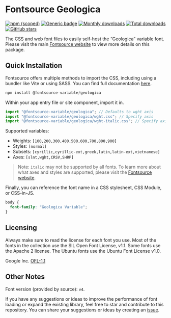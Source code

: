 # Fontsource Geologica

[![npm (scoped)](https://img.shields.io/npm/v/@fontsource-variable/geologica?color=brightgreen)](https://www.npmjs.com/package/@fontsource-variable/geologica) [![Generic badge](https://img.shields.io/badge/fontsource-passing-brightgreen)](https://github.com/fontsource/fontsource) [![Monthly downloads](https://badgen.net/npm/dm/@fontsource-variable/geologica)](https://github.com/fontsource/fontsource) [![Total downloads](https://badgen.net/npm/dt/@fontsource-variable/geologica)](https://github.com/fontsource/fontsource) [![GitHub stars](https://img.shields.io/github/stars/fontsource/fontsource.svg?style=social&label=Star)](https://github.com/fontsource/fontsource/stargazers)

The CSS and web font files to easily self-host the “Geologica” variable font. Please visit the main [Fontsource website](https://fontsource.org/fonts/geologica) to view more details on this package.

## Quick Installation

Fontsource offers multiple methods to import the CSS, including using a bundler like Vite or using SASS. You can find full documentation [here](https://fontsource.org/docs/getting-started/introduction).

```javascript
npm install @fontsource-variable/geologica
```

Within your app entry file or site component, import it in.

```javascript
import "@fontsource-variable/geologica"; // Defaults to wght axis
import "@fontsource-variable/geologica/wght.css"; // Specify axis
import "@fontsource-variable/geologica/wght-italic.css"; // Specify axis and style
```

Supported variables:
- Weights: `[100,200,300,400,500,600,700,800,900]`
- Styles: `[normal]`
- Subsets: `[cyrillic,cyrillic-ext,greek,latin,latin-ext,vietnamese]`
- Axes: `[slnt,wght,CRSV,SHRP]`

> Note: `italic` may not be supported by all fonts. To learn more about what axes and styles are supported, please visit the [Fontsource website](https://fontsource.org/fonts/geologica).

Finally, you can reference the font name in a CSS stylesheet, CSS Module, or CSS-in-JS.

```css
body {
  font-family: "Geologica Variable";
}
```

## Licensing
Always make sure to read the license for each font you use. Most of the fonts in the collection use the SIL Open Font License, v1.1. Some fonts use the Apache 2 license. The Ubuntu fonts use the Ubuntu Font License v1.0.

Google Inc.
[OFL-1.1](http://scripts.sil.org/OFL)

## Other Notes
Font version (provided by source): `v4`.

If you have any suggestions or ideas to improve the performance of font loading or expand the existing library, feel free to star and contribute to this repository. You can share your suggestions or ideas by creating an [issue](https://github.com/fontsource/fontsource/issues).